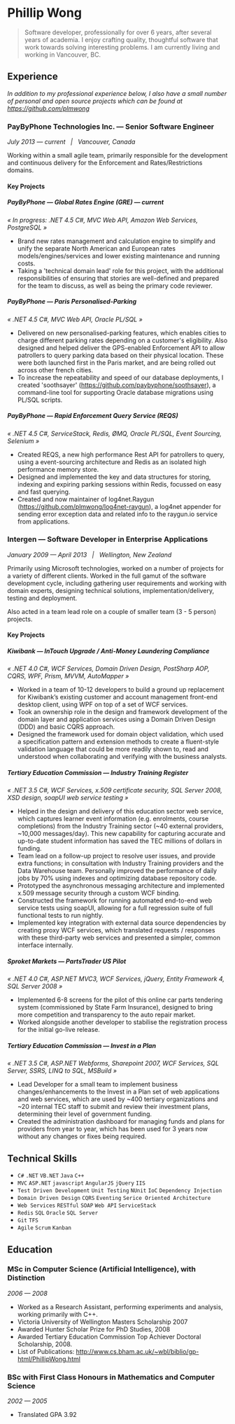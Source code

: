# Phillip Wong

> Software developer, professionally for over 6 years, after several years of academia. I enjoy crafting quality, thoughtful software that work towards solving interesting problems. I am currently living and working in Vancouver, BC.

## Experience

_In addition to my professional experience below, I also have a small number of personal and open source projects which can be found at https://github.com/plmwong_

### PayByPhone Technologies Inc. — Senior Software Engineer
_July 2013 — current &nbsp; | &nbsp; Vancouver, Canada_

Working within a small agile team, primarily responsible for the development and continuous delivery for the Enforcement and Rates/Restrictions domains.

#### Key Projects

##### PayByPhone — Global Rates Engine (GRE) — current
_« In progress: .NET 4.5 C#, MVC Web API, Amazon Web Services, PostgreSQL »_

* Brand new rates management and calculation engine to simplify and unify the separate North American and European rates models/engines/services and lower existing maintenance and running costs.
* Taking a 'technical domain lead' role for this project, with the additional responsibilities of ensuring that stories are well-defined and prepared for the team to discuss, as well as being the primary code reviewer.

##### PayByPhone — Paris Personalised-Parking
_« .NET 4.5 C#, MVC Web API, Oracle PL/SQL »_

* Delivered on new personalised-parking features, which enables cities to charge different parking rates depending on a customer's eligibility. Also designed and helped deliver the GPS-enabled Enforcement API to allow patrollers to query parking data based on their physical location. These were both launched first in the Paris market, and are being rolled out across other french cities.
* To increase the repeatability and speed of our database deployments, I created 'soothsayer' (https://github.com/paybyphone/soothsayer), a command-line tool for supporting Oracle database migrations using PL/SQL scripts.

##### PayByPhone — Rapid Enforcement Query Service (REQS)
_« .NET 4.5 C#, ServiceStack, Redis, ØMQ, Oracle PL/SQL, Event Sourcing, Selenium »_

* Created REQS, a new high performance Rest API for patrollers to query, using a event-sourcing architecture and Redis as an isolated high performance memory store.
* Designed and implemented the key and data structures for storing, indexing and expiring parking sessions within Redis, focussed on easy and fast querying.
* Created and now maintainer of log4net.Raygun (https://github.com/plmwong/log4net-raygun), a log4net appender for sending error exception data and related info to the raygun.io service from applications.

### Intergen — Software Developer in Enterprise Applications
_January 2009 — April 2013 &nbsp; | &nbsp; Wellington, New Zealand_

Primarily using Microsoft technologies, worked on a number of projects for a variety of different clients. Worked in the full gamut of the software development cycle, including gathering user requirements and working with domain experts, designing technical solutions, implementation/delivery, testing and deployment.

Also acted in a team lead role on a couple of smaller team (3 - 5 person) projects.

#### Key Projects

##### Kiwibank — InTouch Upgrade / Anti-Money Laundering Compliance
_« .NET 4.0 C#, WCF Services, Domain Driven Design, PostSharp AOP, CQRS, WPF, Prism, MVVM, AutoMapper »_

* Worked in a team of 10-12 developers to build a ground up replacement for Kiwibank’s existing customer and account management front-end desktop client, using WPF on top of a set of WCF services.
* Took an ownership role in the design and framework development of the domain layer and application services using a Domain Driven Design (DDD) and basic CQRS approach.
* Designed the framework used for domain object validation, which used a specification pattern and extension methods to create a fluent-style validation language that could be more readily shown to, read and understood when collaborating and verifying with the business analysts.

##### Tertiary Education Commission — Industry Training Register
_« .NET 3.5 C#, WCF Services, x.509 certificate security, SQL Server 2008, XSD design, soapUI web service testing »_

* Helped in the design and delivery of this education sector web service, which captures learner event information (e.g. enrolments, course completions) from the Industry Training sector (~40 external providers, ~10,000 messages/day). This new capability for capturing accurate and up-to-date student information has saved the TEC millions of dollars in funding.
* Team lead on a follow-up project to resolve user issues, and provide extra functions; in consultation with Industry Training providers and the Data Warehouse team. Personally improved the performance of daily jobs by 70% using indexes and optimizing database repository code.
* Prototyped the asynchronous messaging architecture and implemented x.509 message security through a custom WCF binding.
* Constructed the framework for running automated end-to-end web service tests using soapUI, allowing for a full regression suite of full functional tests to run nightly.
* Implemented key integration with external data source dependencies by creating proxy WCF services, which translated requests / responses with these third-party web services and presented a simpler, common interface internally.

##### Sproket Markets — PartsTrader US Pilot
_« .NET 4.0 C#, ASP.NET MVC3, WCF Services, jQuery, Entity Framework 4, SQL Server 2008 »_

* Implemented 6-8 screens for the pilot of this online car parts tendering system (commissioned by State Farm Insurance), designed to bring more competition and transparency to the auto repair market.
* Worked alongside another developer to stabilise the registration process for the initial go-live release.

##### Tertiary Education Commission — Invest in a Plan
_« .NET 3.5 C#, ASP.NET Webforms, Sharepoint 2007, WCF Services, SQL Server, SSRS, LINQ to SQL, MSBuild »_

* Lead Developer for a small team to implement business changes/enhancements to the Invest in a Plan set of web applications and web services, which are used by ~400 tertiary organizations and ~20 internal TEC staff to submit and review their investment plans, determining their level of government funding.
* Created the administration dashboard for managing funds and plans for providers from year to year, which has been used for 3 years now without any changes or fixes being required.

## Technical Skills

* `C#` `.NET` `VB.NET` `Java` `C++`
* `MVC` `ASP.NET` `javascript` `AngularJS` `jQuery` `IIS`
* `Test Driven Development` `Unit Testing` `NUnit` `IoC` `Dependency Injection`
* `Domain Driven Design` `CQRS` `Eventing` `Serice Oriented Architecture`
* `Web Services` `RESTful` `SOAP` `Web API` `ServiceStack`
* `Redis` `SQL` `Oracle` `SQL Server`
* `Git` `TFS`
* `Agile` `Scrum` `Kanban`

## Education

### MSc in Computer Science (Artificial Intelligence), with Distinction
_2006 — 2008_

* Worked as a Research Assistant, performing experiments and analysis, working primarily with C++.
* Victoria University of Wellington Masters Scholarship 2007
* Awarded Hunter Scholar Prize for PhD Studies, 2008
* Awarded Tertiary Education Commission Top Achiever Doctoral Scholarship, 2008.
* List of Publications:
http://www.cs.bham.ac.uk/~wbl/biblio/gp-html/PhillipWong.html

### BSc with First Class Honours in Mathematics and Computer Science
_2002 — 2005_

* Translated GPA 3.92
